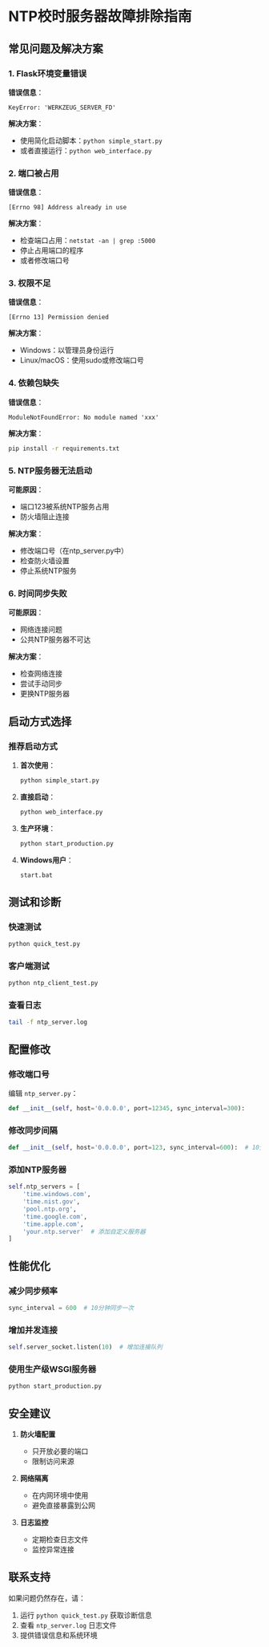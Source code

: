 # NTP校时服务器故障排除指南

## 常见问题及解决方案

### 1. Flask环境变量错误

**错误信息**：
```
KeyError: 'WERKZEUG_SERVER_FD'
```

**解决方案**：
- 使用简化启动脚本：`python simple_start.py`
- 或者直接运行：`python web_interface.py`

### 2. 端口被占用

**错误信息**：
```
[Errno 98] Address already in use
```

**解决方案**：
- 检查端口占用：`netstat -an | grep :5000`
- 停止占用端口的程序
- 或者修改端口号

### 3. 权限不足

**错误信息**：
```
[Errno 13] Permission denied
```

**解决方案**：
- Windows：以管理员身份运行
- Linux/macOS：使用sudo或修改端口号

### 4. 依赖包缺失

**错误信息**：
```
ModuleNotFoundError: No module named 'xxx'
```

**解决方案**：
```bash
pip install -r requirements.txt
```

### 5. NTP服务器无法启动

**可能原因**：
- 端口123被系统NTP服务占用
- 防火墙阻止连接

**解决方案**：
- 修改端口号（在ntp_server.py中）
- 检查防火墙设置
- 停止系统NTP服务

### 6. 时间同步失败

**可能原因**：
- 网络连接问题
- 公共NTP服务器不可达

**解决方案**：
- 检查网络连接
- 尝试手动同步
- 更换NTP服务器

## 启动方式选择

### 推荐启动方式

1. **首次使用**：
   ```bash
   python simple_start.py
   ```

2. **直接启动**：
   ```bash
   python web_interface.py
   ```

3. **生产环境**：
   ```bash
   python start_production.py
   ```

4. **Windows用户**：
   ```bash
   start.bat
   ```

## 测试和诊断

### 快速测试
```bash
python quick_test.py
```

### 客户端测试
```bash
python ntp_client_test.py
```

### 查看日志
```bash
tail -f ntp_server.log
```

## 配置修改

### 修改端口号
编辑 `ntp_server.py`：
```python
def __init__(self, host='0.0.0.0', port=12345, sync_interval=300):
```

### 修改同步间隔
```python
def __init__(self, host='0.0.0.0', port=123, sync_interval=600):  # 10分钟
```

### 添加NTP服务器
```python
self.ntp_servers = [
    'time.windows.com',
    'time.nist.gov',
    'pool.ntp.org',
    'time.google.com',
    'time.apple.com',
    'your.ntp.server'  # 添加自定义服务器
]
```

## 性能优化

### 减少同步频率
```python
sync_interval = 600  # 10分钟同步一次
```

### 增加并发连接
```python
self.server_socket.listen(10)  # 增加连接队列
```

### 使用生产级WSGI服务器
```bash
python start_production.py
```

## 安全建议

1. **防火墙配置**
   - 只开放必要的端口
   - 限制访问来源

2. **网络隔离**
   - 在内网环境中使用
   - 避免直接暴露到公网

3. **日志监控**
   - 定期检查日志文件
   - 监控异常连接

## 联系支持

如果问题仍然存在，请：
1. 运行 `python quick_test.py` 获取诊断信息
2. 查看 `ntp_server.log` 日志文件
3. 提供错误信息和系统环境 